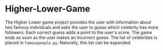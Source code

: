 # Higher-Lower-Game
The Higher Lower game project provides the user with information about two famous individuals and asks the user to guess which celebrity has more followers. Each correct guess adds a point to the user's score. The game ends as soon as the user makes an incorrect guess.
The list of celebrities is placed in `famouspeople.py`. Naturally, this list can be expanded.

